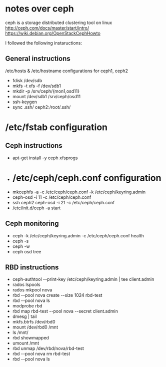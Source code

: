 notes over ceph
===============

ceph is a storage distributed clustering tool on linux
http://ceph.com/docs/master/start/intro/
https://wiki.debian.org/OpenStackCephHowto

I followed the following instaructions:

General instructions
------------------

 /etc/hosts & /etc/hostname configurations for ceph1, ceph2
* fdisk /dev/sdb
* mkfs -t xfs -f /dev/sdb1
* mkdir -p /srv/ceph/{mon1,osd11}
* mount /dev/sdb1 /srv/ceph/osd11
* ssh-keygen
* sync .ssh/ ceph2:/root/.ssh/
# /etc/fstab configuration

Ceph instructions
--------------------

* apt-get install -y ceph xfsprogs
* # /etc/ceph/ceph.conf configuration
* mkcephfs -a -c /etc/ceph/ceph.conf -k /etc/ceph/keyring.admin
* ceph-osd -i 11 -c /etc/ceph/ceph.conf
* ssh ceph2 ceph-osd -i 21 -c /etc/ceph/ceph.conf
* /etc/init.d/ceph -a start

Ceph monitoring
-------------------
* ceph -k /etc/ceph/keyring.admin -c /etc/ceph/ceph.conf health
* ceph -s
* ceph -w
* ceph osd tree

RBD instructions
-------------------

* ceph-authtool --print-key /etc/ceph/keyring.admin | tee client.admin
* rados lspools
* rados mkpool nova
* rbd --pool nova create --size 1024 rbd-test
* rbd --pool nova ls
* modprobe rbd 
* rbd map rbd-test --pool nova --secret client.admin
* dmesg | tail
* mkfs.btrfs /dev/rbd0
* mount /dev/rbd0 /mnt
* ls /mnt/
* rbd showmapped
* umount /mnt
* rbd unmap /dev/rbd/nova/rbd-test
* rbd --pool nova rm rbd-test
* rbd --pool nova ls

